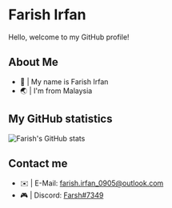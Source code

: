 # Farish Irfan
Hello, welcome to my GitHub profile!

## About Me
* 👋 | My name is Farish Irfan
* 🌏 | I'm from Malaysia

## My GitHub statistics
![Farish's GitHub stats](https://github-readme-stats.vercel.app/api?username=FarishIrfan&show_icons=true&theme=tokyonight&count_private=true)

## Contact me
* ✉️ | E-Mail: [farish.irfan_0905@outlook.com]('mailto:farish.irfan_0905@outlook.com' 'Email')
* 🎮 | Discord: [Farsh#7349]('https://dsc.bio/farsh' 'Discord')
